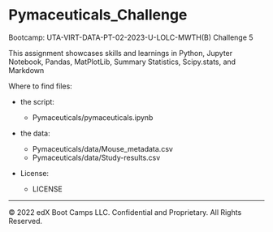# Pymaceuticals_Challenge
Bootcamp: UTA-VIRT-DATA-PT-02-2023-U-LOLC-MWTH(B) Challenge 5

This assignment showcases skills and learnings in Python, Jupyter Notebook, Pandas, MatPlotLib, Summary Statistics, Scipy.stats, and Markdown

Where to find files:
- the script: 
    - Pymaceuticals/pymaceuticals.ipynb

- the data:
    - Pymaceuticals/data/Mouse_metadata.csv
    - Pymaceuticals/data/Study-results.csv

- License:
    - LICENSE

---

© 2022 edX Boot Camps LLC. Confidential and Proprietary. All Rights Reserved.
